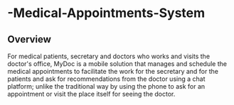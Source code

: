 # -Medical-Appointments-System


## Overview

For medical patients, secretary and doctors who works and visits the doctor's office, MyDoc is a
mobile solution that manages and schedule the medical appointments to facilitate the work for the
secretary and for the patients and ask for recommendations from the doctor using a chat platform;
unlike the traditional way by using the phone to ask for an appointment or visit the place itself for
seeing the doctor.
